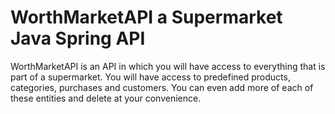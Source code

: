 # WorthMarketAPI a Supermarket Java Spring API
WorthMarketAPI is an API in which you will have access to everything that is part of a supermarket. You will have access to predefined products, categories, purchases and customers. You can even add more of each of these entities and delete at your convenience.
